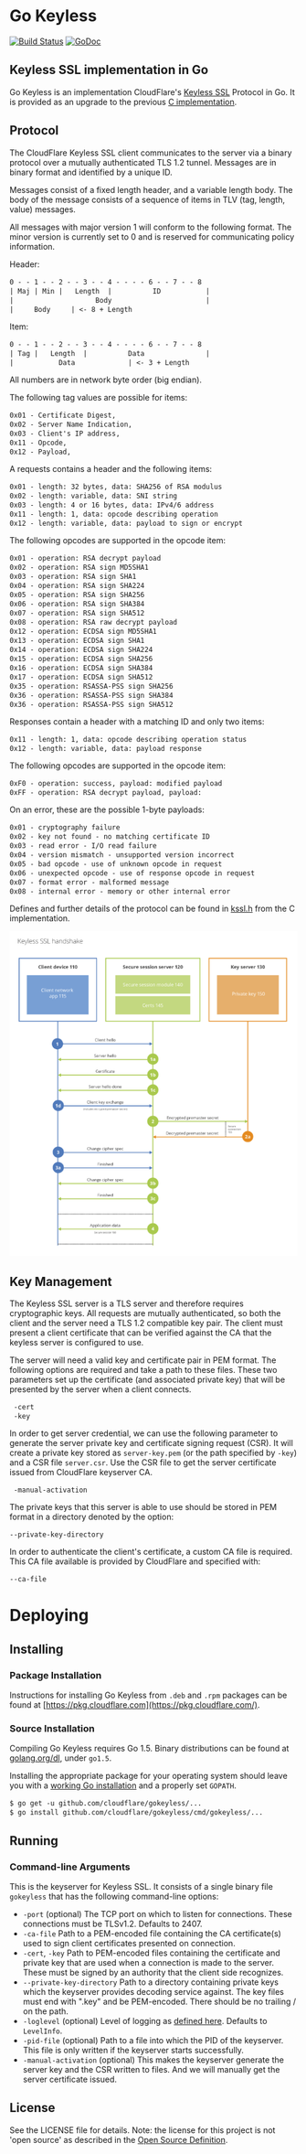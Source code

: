 # Go Keyless
[![Build Status](https://travis-ci.org/cloudflare/gokeyless.png?branch=master)](https://travis-ci.org/cloudflare/gokeyless)
[![GoDoc](https://godoc.org/github.com/cloudflare/gokeyless?status.png)](https://godoc.org/github.com/cloudflare/gokeyless)


## Keyless SSL implementation in Go
Go Keyless is an implementation CloudFlare's [Keyless SSL](https://blog.cloudflare.com/keyless-ssl-the-nitty-gritty-technical-details/) Protocol in Go. It is provided as
an upgrade to the previous [C implementation](https://github.com/cloudflare/keyless).

## Protocol

The CloudFlare Keyless SSL client communicates to the server via a binary
protocol over a mutually authenticated TLS 1.2 tunnel.  Messages are in binary
format and identified by a unique ID.

Messages consist of a fixed length header, and a variable length body.  The
body of the message consists of a sequence of items in TLV (tag, length,
value) messages.

All messages with major version 1 will conform to the following
format.  The minor version is currently set to 0 and is reserved for
communicating policy information.

Header:

    0 - - 1 - - 2 - - 3 - - 4 - - - - 6 - - 7 - - 8
    | Maj | Min |   Length  |          ID           |
    |                    Body                       |
    |     Body     | <- 8 + Length

Item:

    0 - - 1 - - 2 - - 3 - - 4 - - - - 6 - - 7 - - 8
    | Tag |   Length  |          Data               |
    |           Data             | <- 3 + Length

All numbers are in network byte order (big endian).

The following tag values are possible for items:

    0x01 - Certificate Digest,
    0x02 - Server Name Indication,
    0x03 - Client's IP address,
    0x11 - Opcode,
    0x12 - Payload,

A requests contains a header and the following items:

    0x01 - length: 32 bytes, data: SHA256 of RSA modulus
    0x02 - length: variable, data: SNI string
    0x03 - length: 4 or 16 bytes, data: IPv4/6 address
    0x11 - length: 1, data: opcode describing operation
    0x12 - length: variable, data: payload to sign or encrypt

The following opcodes are supported in the opcode item:

    0x01 - operation: RSA decrypt payload 
    0x02 - operation: RSA sign MD5SHA1
    0x03 - operation: RSA sign SHA1
    0x04 - operation: RSA sign SHA224
    0x05 - operation: RSA sign SHA256
    0x06 - operation: RSA sign SHA384
    0x07 - operation: RSA sign SHA512
    0x08 - operation: RSA raw decrypt payload
    0x12 - operation: ECDSA sign MD5SHA1
    0x13 - operation: ECDSA sign SHA1
    0x14 - operation: ECDSA sign SHA224
    0x15 - operation: ECDSA sign SHA256
    0x16 - operation: ECDSA sign SHA384
    0x17 - operation: ECDSA sign SHA512
    0x35 - operation: RSASSA-PSS sign SHA256
    0x36 - operation: RSASSA-PSS sign SHA384
    0x36 - operation: RSASSA-PSS sign SHA512

Responses contain a header with a matching ID and only two items:

    0x11 - length: 1, data: opcode describing operation status
    0x12 - length: variable, data: payload response

The following opcodes are supported in the opcode item:

    0xF0 - operation: success, payload: modified payload
    0xFF - operation: RSA decrypt payload, payload: 

On an error, these are the possible 1-byte payloads:

    0x01 - cryptography failure
    0x02 - key not found - no matching certificate ID
    0x03 - read error - I/O read failure
    0x04 - version mismatch - unsupported version incorrect
    0x05 - bad opcode - use of unknown opcode in request
    0x06 - unexpected opcode - use of response opcode in request
    0x07 - format error - malformed message
    0x08 - internal error - memory or other internal error

Defines and further details of the protocol can be found in [kssl.h](https://github.com/cloudflare/keyless/blob/master/kssl.h)
from the C implementation.

![Image](docs/keyless_exchange_diagram.png)

## Key Management

The Keyless SSL server is a TLS server and therefore requires cryptographic
keys. All requests are mutually authenticated, so both the client and the
server need a TLS 1.2 compatible key pair. The client must present a client
certificate that can be verified against the CA that the keyless server is
configured to use.

The server will need a valid key and certificate pair in PEM format.  The
following options are required and take a path to these files. These two
parameters set up the certificate (and associated private key) that will be
presented by the server when a client connects.

     -cert
     -key

In order to get server credential, we can use the following parameter to
generate the server private key and certificate signing request (CSR). It
will create a private key stored as `server-key.pem` (or the path specified
by `-key`) and a CSR file `server.csr`.
Use the CSR file to get the server certificate issued from CloudFlare
keyserver CA.

     -manual-activation

The private keys that this server is able to use should be stored in
PEM format in a directory denoted by the option:

    --private-key-directory

In order to authenticate the client's certificate, a custom CA file is
required.  This CA file available is provided by CloudFlare and specified
with:

    --ca-file

# Deploying 

## Installing

### Package Installation
Instructions for installing Go Keyless from `.deb` and `.rpm` packages can be found at [https://pkg.cloudflare.com](https://pkg.cloudflare.com/).

### Source Installation
Compiling Go Keyless requires Go 1.5. Binary distributions can be found at [golang.org/dl](https://golang.org/dl/), under `go1.5`.

Installing the appropriate package for your operating system should leave you with a  [working Go
installation](http://golang.org/doc/install) and a properly set `GOPATH`.

```
$ go get -u github.com/cloudflare/gokeyless/...
$ go install github.com/cloudflare/gokeyless/cmd/gokeyless/...
```

## Running

### Command-line Arguments

This is the keyserver for Keyless SSL. It consists of a single binary file
`gokeyless` that has the following command-line options:

- `-port` (optional) The TCP port on which to listen for connections. These
  connections must be TLSv1.2. Defaults to 2407.
- `-ca-file` Path to a PEM-encoded file containing the CA certificate(s) used to
  sign client certificates presented on connection.
- `-cert`, `-key` Path to PEM-encoded files containing the
  certificate and private key that are used when a connection is made to the
  server. These must be signed by an authority that the client side recognizes.
- `--private-key-directory` Path to a directory containing private keys which
  the keyserver provides decoding service against. The key files must end with
  ".key" and be PEM-encoded. There should be no trailing / on the path.
- `-loglevel` (optional) Level of logging as [defined here](https://godoc.org/github.com/cloudflare/cfssl/log#pkg-constants). Defaults to `LevelInfo`.
- `-pid-file` (optional) Path to a file into which the PID of the
  keyserver. This file is only written if the keyserver starts successfully.
- `-manual-activation` (optional) This makes the keyserver generate
  the server key and the CSR written to files. And we will manually get the
  server certificate issued.

## License

See the LICENSE file for details. Note: the license for this project is not
'open source' as described in the [Open Source
Definition](http://opensource.org/osd).
